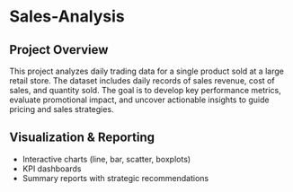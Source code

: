 # Sales-Analysis

## Project Overview
This project analyzes daily trading data for a single product sold at a large retail store. The dataset includes daily records of sales revenue, cost of sales, and quantity sold. The goal is to develop key performance metrics, evaluate promotional impact, and uncover actionable insights to guide pricing and sales strategies.

## 

## Visualization & Reporting

- Interactive charts (line, bar, scatter, boxplots)
- KPI dashboards
- Summary reports with strategic recommendations
